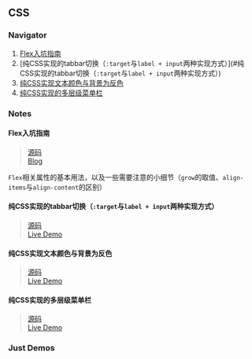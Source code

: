 ## CSS

### Navigator

1. [Flex入坑指南](#Flex入坑指南)
2. [纯CSS实现的tabbar切换（`:target`与`label + input`两种实现方式）](#纯CSS实现的tabbar切换（`:target`与`label + input`两种实现方式）)
3. [纯CSS实现文本颜色与背景为反色](#纯CSS实现文本颜色与背景为反色)
4. [纯CSS实现的多层级菜单栏](#纯CSS实现的多层级菜单栏)

### Notes

#### Flex入坑指南

> [源码](./html/flex)  
> [Blog](https://blog.jiasm.org/2018/06/03/Flex入坑指南/)

`Flex`相关属性的基本用法，以及一些需要注意的小细节（`grow`的取值、`align-items`与`align-content`的区别）  

#### 纯CSS实现的tabbar切换（`:target`与`label + input`两种实现方式）

> [源码](./dist/css/navigator-bar.scss)  
> [Live Demo](https://blog.jiasm.org/notebook/html/pure-css-tab-bar.html)

#### 纯CSS实现文本颜色与背景为反色

> [源码](./html/invert-background-color-2-text-color.html)  
> [Live Demo](https://blog.jiasm.org/notebook/html/invert-background-color-2-text-color.html)

#### 纯CSS实现的多层级菜单栏

> [源码](./html/deep-child-menu.html)  
> [Live Demo](https://blog.jiasm.org/notebook/html/deep-child-menu.html)

### Just Demos
